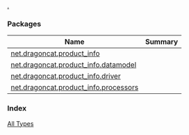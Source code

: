 [.](./index.md)

### Packages

| Name | Summary |
|---|---|
| [net.dragoncat.product_info](net.dragoncat.product_info/index.md) |  |
| [net.dragoncat.product_info.datamodel](net.dragoncat.product_info.datamodel/index.md) |  |
| [net.dragoncat.product_info.driver](net.dragoncat.product_info.driver/index.md) |  |
| [net.dragoncat.product_info.processors](net.dragoncat.product_info.processors/index.md) |  |

### Index

[All Types](alltypes/index.md)